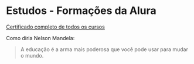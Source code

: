 # Estudos - Formações da Alura

[Certificado completo de todos os cursos](https://cursos.alura.com.br/user/emanuelly-valenga/fullCertificate/5053bc9a7fe76d81258e48cb3fa07e3c)

Como diria Nelson Mandela:
> A educação é a arma mais poderosa que você pode usar para mudar o mundo.